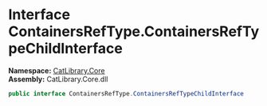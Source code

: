 # Interface ContainersRefType.ContainersRefTypeChildInterface

__Namespace:__ [CatLibrary.Core](CatLibrary.Core.md)  
__Assembly:__ CatLibrary.Core.dll

```csharp
public interface ContainersRefType.ContainersRefTypeChildInterface
```


